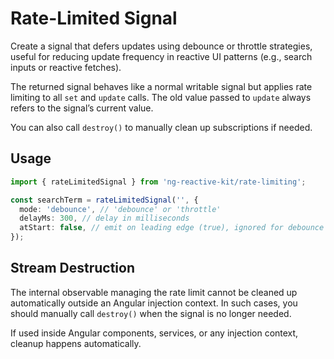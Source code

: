 # Rate-Limited Signal

Create a signal that defers updates using debounce or throttle strategies, useful for reducing update frequency in reactive UI patterns (e.g., search inputs or reactive fetches).

The returned signal behaves like a normal writable signal but applies rate limiting to all `set` and `update` calls.
The old value passed to `update` always refers to the signal’s current value.

You can also call `destroy()` to manually clean up subscriptions if needed.

## Usage

```ts
import { rateLimitedSignal } from 'ng-reactive-kit/rate-limiting';

const searchTerm = rateLimitedSignal('', {
  mode: 'debounce', // 'debounce' or 'throttle'
  delayMs: 300, // delay in milliseconds
  atStart: false, // emit on leading edge (true), ignored for debounce
});
```

## Stream Destruction

The internal observable managing the rate limit cannot be cleaned up automatically outside an Angular injection context. In such cases, you should manually call `destroy()` when the signal is no longer needed.

If used inside Angular components, services, or any injection context, cleanup happens automatically.
